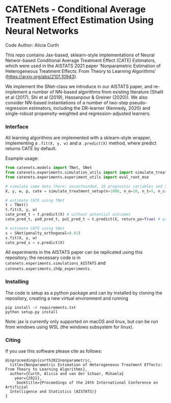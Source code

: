 # CATENets - Conditional Average Treatment Effect Estimation Using Neural Networks
Code Author: Alicia Curth

This repo contains Jax-based, sklearn-style implementations of Neural Networ-based Conditional Average Treatment Effect (CATE) Estimators, which were used in the AISTATS 2021 paper 'Nonparametric Estimation of Heterogeneous Treatment Effects: From Theory to Learning Algorithms' (https://arxiv.org/abs/2101.10943).

We implement the SNet-class we introduce in our AISTATS paper, and re-implement a number of NN-based algorithms from existing literature (Shalit et al (2017), Shi et al (2019), Hassanpour & Greiner (2020)). We also consider NN-based instantiations of a number of two-step pseudo-regression estimators, including the DR-learner (Kennedy, 2020) and single-robust propensity-weighted and regression-adjusted learners. 

### Interface
All learning algorithms are implemented with a sklearn-style wrapper, implementing a ``.fit(X, y, w)`` and a ``.predict(X)`` method, where predict returns CATE by default. 

Example usage:

```python
from catenets.models import TNet, SNet
from catenets.experiments.simulation_utils import import simulate_treatment_setup
from catenets.experiments.experiment_utils import eval_root_mse

# simulate some data (here: unconfounded, 10 prognostic variables and 5 predictive variables)
X, y, w, p, cate = simulate_treatment_setup(n=1000, n_o=10, n_t=5, n_c=0)

# estimate CATE using TNet
t = TNet()
t.fit(X, y, w)
cate_pred_t = t.predict(X) # without potential outcomes
cate_pred_t, po0_pred_t, po1_pred_t = t.predict(X, return_po=True) # predict potential outcomes too

# estimate CATE using SNet
s = SNet(penalty_orthogonal=0.01)
s.fit(X, y, w)
cate_pred_s = s.predict(X)

```

All experiments in the AISTATS paper can be replicated using this repository; the necessary code is in ``catenets.experiments.simulations_AISTATS`` and ``catenets.experiments.ihdp_experiments``. 

### Installing
The code is setup as a python package and can by installed by cloning the repository, creating a new virtual environment and running
```shell
pip install -r requirements.txt
python setup.py install
```
Note: jax is currently only supported on macOS and linux, but can be run from windows using WSL (the windows subsystem for linux). 


### Citing 

If you use this software please cite as follows:

```
@inproceedings{curth2021nonparametric,
  title={Nonparametric Estimation of Heterogeneous Treatment Effects: From Theory to Learning Algorithms},
  author={Curth, Alicia and van der Schaar, Mihaela}
    year={2021},
     booktitle={Proceedings of the 24th International Conference on Artificial
  Intelligence and Statistics (AISTATS)}
}
```

